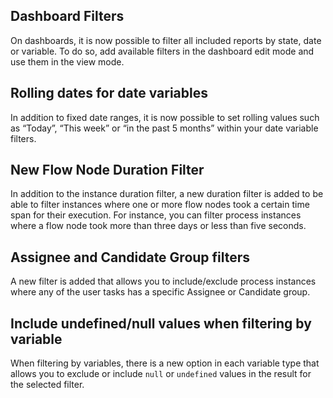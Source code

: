 ## Dashboard Filters

On dashboards, it is now possible to filter all included reports by state, date or variable. To do so, add available filters in the dashboard edit mode and use them in the view mode.

## Rolling dates for date variables

In addition to fixed date ranges, it is now possible to set rolling values such as “Today”, “This week” or “in the past 5 months” within your date variable filters.

## New Flow Node Duration Filter

In addition to the instance duration filter, a new duration filter is added to be able to filter instances where one or more flow nodes took a certain time span for their execution. For instance, you can filter process instances where a flow node took more than three days or less than five seconds.

## Assignee and Candidate Group filters

A new filter is added that allows you to include/exclude process instances where any of the user tasks has a specific Assignee or Candidate group.

## Include undefined/null values when filtering by variable

When filtering by variables, there is a new option in each variable type that allows you to exclude or include `null` or `undefined` values in the result for the selected filter.

